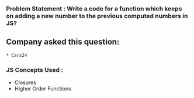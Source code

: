

### Problem Statement : Write a code for a function which keeps on adding a new number to the previous computed numbers in JS?

## Company asked this question: 
    * Cars24

### JS Concepts Used :
  
  * Closures
  * Higher Order Functions
